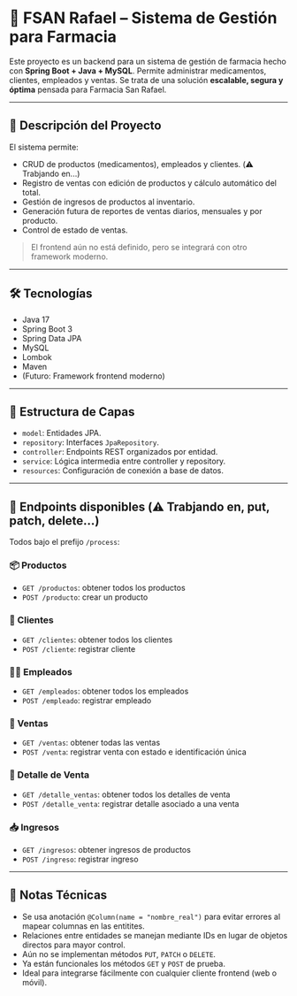 # 💊 FSAN Rafael – Sistema de Gestión para Farmacia

Este proyecto es un backend para un sistema de gestión de farmacia hecho con **Spring Boot + Java + MySQL**. Permite administrar medicamentos, clientes, empleados y ventas. Se trata de una solución **escalable, segura y óptima** pensada para Farmacia San Rafael.

---

## 📌 Descripción del Proyecto

El sistema permite:

* CRUD de productos (medicamentos), empleados y clientes. (⚠️ Trabjando en...)
* Registro de ventas con edición de productos y cálculo automático del total.
* Gestión de ingresos de productos al inventario.
* Generación futura de reportes de ventas diarios, mensuales y por producto.
* Control de estado de ventas.

> El frontend aún no está definido, pero se integrará con otro framework moderno.

---

## 🛠 Tecnologías

* Java 17
* Spring Boot 3
* Spring Data JPA
* MySQL
* Lombok
* Maven
* (Futuro: Framework frontend moderno)

---

## 🧱 Estructura de Capas

* `model`: Entidades JPA.
* `repository`: Interfaces `JpaRepository`.
* `controller`: Endpoints REST organizados por entidad.
* `service`: Lógica intermedia entre controller y repository.
* `resources`: Configuración de conexión a base de datos.

---

## 📂 Endpoints disponibles (⚠️ Trabjando en, put, patch, delete...)

Todos bajo el prefijo `/process`:

### 📦 Productos

* `GET /productos`: obtener todos los productos
* `POST /producto`: crear un producto

### 🧍 Clientes

* `GET /clientes`: obtener todos los clientes
* `POST /cliente`: registrar cliente

### 🧑‍⚕️ Empleados

* `GET /empleados`: obtener todos los empleados
* `POST /empleado`: registrar empleado

### 🛒 Ventas

* `GET /ventas`: obtener todas las ventas
* `POST /venta`: registrar venta con estado e identificación única

### 🧾 Detalle de Venta

* `GET /detalle_ventas`: obtener todos los detalles de venta
* `POST /detalle_venta`: registrar detalle asociado a una venta

### 📥 Ingresos

* `GET /ingresos`: obtener ingresos de productos
* `POST /ingreso`: registrar ingreso

---

## 🧠 Notas Técnicas

* Se usa anotación `@Column(name = "nombre_real")` para evitar errores al mapear columnas en las entitites.
* Relaciones entre entidades se manejan mediante IDs en lugar de objetos directos para mayor control.
* Aún no se implementan métodos `PUT`, `PATCH` o `DELETE`.
* Ya están funcionales los métodos `GET` y `POST` de prueba.
* Ideal para integrarse fácilmente con cualquier cliente frontend (web o móvil).

